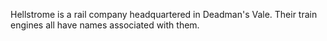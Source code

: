 Hellstrome is a rail company headquartered in Deadman's Vale. Their train engines all have names associated with them.
